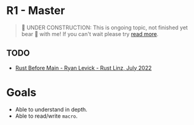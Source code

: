 # R1 - Master

> 🚧 UNDER CONSTRUCTION: This is ongoing topic, not finished yet bear 🧸 with me! If you can't wait please try [read more](../../bye.md).

## TODO

- [Rust Before Main - Ryan Levick - Rust Linz, July 2022](https://www.youtube.com/watch?v=q8irLfXwaFM&t=1s)

# Goals

- Able to understand in depth.
- Able to read/write `macro`.
